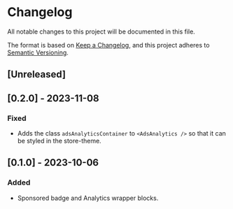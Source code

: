 # Changelog

All notable changes to this project will be documented in this file.

The format is based on [Keep a Changelog](https://keepachangelog.com/en/1.0.0/),
and this project adheres to [Semantic Versioning](https://semver.org/spec/v2.0.0.html).

## [Unreleased]

## [0.2.0] - 2023-11-08

### Fixed

- Adds the class `adsAnalyticsContainer` to `<AdsAnalytics />` so that it can be styled in the store-theme.

## [0.1.0] - 2023-10-06

### Added

- Sponsored badge and Analytics wrapper blocks.
